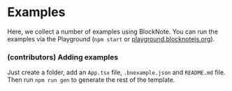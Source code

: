 # Examples

Here, we collect a number of examples using BlockNote. You can run the examples via the Playground (`npm start` or [playground.blocknotejs.org](https://playground.blocknotejs.org/)).

### (contributors) Adding examples

Just create a folder, add an `App.tsx` file, `.bnexample.json` and `README.md` file. Then run `npm run gen` to generate the rest of the template.
